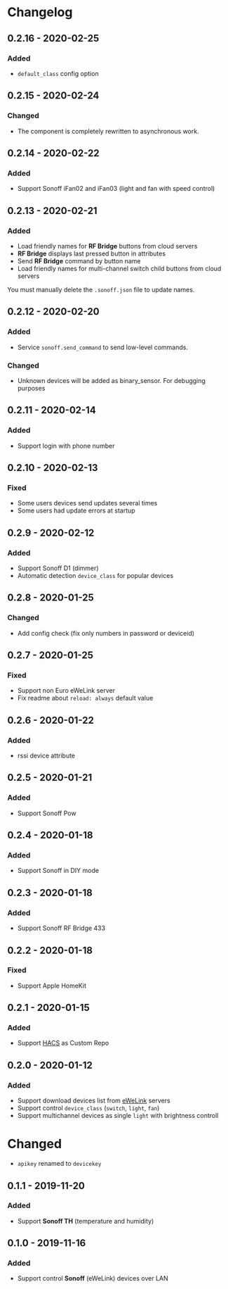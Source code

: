 # Changelog

## 0.2.16 - 2020-02-25

### Added

- `default_class` config option 

## 0.2.15 - 2020-02-24

### Changed

- The component is completely rewritten to asynchronous work.

## 0.2.14 - 2020-02-22

### Added

- Support Sonoff iFan02 and iFan03 (light and fan with speed control)

## 0.2.13 - 2020-02-21

### Added

- Load friendly names for **RF Bridge** buttons from cloud servers
- **RF Bridge** displays last pressed button in attributes
- Send **RF Bridge** command by button name
- Load friendly names for multi-channel switch child buttons from cloud servers

You must manually delete the `.sonoff.json` file to update names.

## 0.2.12 - 2020-02-20

### Added

- Service `sonoff.send_command` to send low-level commands.

### Changed

- Unknown devices will be added as binary_sensor. For debugging purposes

## 0.2.11 - 2020-02-14

### Added

- Support login with phone number

## 0.2.10 - 2020-02-13

### Fixed

- Some users devices send updates several times
- Some users had update errors at startup

## 0.2.9 - 2020-02-12

### Added

- Support Sonoff D1 (dimmer)
- Automatic detection `device_class` for popular devices

## 0.2.8 - 2020-01-25

### Changed

- Add config check (fix only numbers in password or deviceid)

## 0.2.7 - 2020-01-25

### Fixed

- Support non Euro eWeLink server
- Fix readme about `reload: always` default value

## 0.2.6 - 2020-01-22

### Added

- rssi device attribute

## 0.2.5 - 2020-01-21

### Added

- Support Sonoff Pow

## 0.2.4 - 2020-01-18

### Added

- Support Sonoff in DIY mode

## 0.2.3 - 2020-01-18

### Added

- Support Sonoff RF Bridge 433

## 0.2.2 - 2020-01-18

### Fixed

- Support Apple HomeKit

## 0.2.1 - 2020-01-15

### Added

- Support [HACS](https://hacs.xyz/) as Custom Repo

## 0.2.0 - 2020-01-12

### Added

- Support download devices list from [eWeLink](https://www.ewelink.cc/en/) servers
- Support control `device_class` (`switch`, `light`, `fan`)
- Support multichannel devices as single `light` with brightness controll

# Changed

- `apikey` renamed to `devicekey`

## 0.1.1 - 2019-11-20

### Added

- Support **Sonoff TH** (temperature and humidity)

## 0.1.0 - 2019-11-16

### Added

- Support control **Sonoff** (eWeLink) devices over LAN